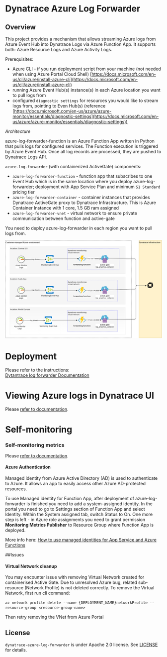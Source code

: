 # Dynatrace Azure Log Forwarder
## Overview
This project provides a mechanism that allows streaming Azure logs from Azure Event Hub into Dynatrace Logs via Azure Function App. 
It supports both: Azure Resource Logs and Azure Activity Logs.

Prerequisites:
* Azure CLI - if you run deployment script from your machine (not needed when using Azure Portal Cloud Shell) [https://docs.microsoft.com/en-us/cli/azure/install-azure-cli](https://docs.microsoft.com/en-us/cli/azure/install-azure-cli)
* running Azure Event Hub(s) instance(s) in each Azure location you want to pull logs from 
* configured `diagnostic settings` for resources you would like to stream logs from, pointing to Even Hub(s) (reference [https://docs.microsoft.com/en-us/azure/azure-monitor/essentials/diagnostic-settings](https://docs.microsoft.com/en-us/azure/azure-monitor/essentials/diagnostic-settings))


*Architecture*

azure-log-forwarder-function is an Azure Function App written in Python that pulls logs for configured services. The Function execution is triggered by Azure Event Hub. Once all log records are processed, they are pushed to Dynatrace Logs API.   

`azure-log-forwarder` (with containerized ActiveGate)  components:
* `azure-log-forwarder-function` - function app that subscribes to one Event Hub which is in the same location where you deploy azure-log-forwarder; deployment with App Service Plan and minimum `S1 Standard` pricing tier 
* `azure-log-forwarder-container` - container instances that provides Dynatrace ActiveGate proxy to Dynatrace Infrastructure. This is Azure Container Instance with 1 core, 1.5 GB ram assigned
* `azure-log-forwarder-vnet` - virtual network to ensure private communication between function and active-gate

You need to deploy azure-log-forwarder in each region you want to pull logs from.

![Architecture](./img/architecture.png)


# Deployment
Please refer to the instructions:  
   [Dytantrace log forwarder Documentation](https://www.dynatrace.com/support/help/shortlink/azure-log-fwd)

# Viewing Azure logs in Dynatrace UI
 Please [refer to documentation](https://www.dynatrace.com/support/help/shortlink/azure-log-fwd#view-azure-logs).

# Self-monitoring

### Self-monitoring metrics
Please [refer to documentation](https://www.dynatrace.com/support/help/shortlink/azure-log-fwd#self-monitoring-optional).

#### Azure Authentication
Managed identity from Azure Active Directory (AD) is used to authenticate to Azure. It allows an app to easily access other Azure AD-protected resources.

To use Managed identity for Function App, after deployment of azure-log-forwarder is finished you need to add a system-assigned identity. 
In the portal you need to go to Settings section of Function App and select Identity. Within the System assigned tab, switch Status to On.
One more step is left - in Azure role assignments you need to grant permission **Monitoring Metrics Publisher** to Resource Group where Function App is deployed.

More info here: [How to use managed identities for App Service and Azure Functions](https://docs.microsoft.com/en-us/azure/app-service/overview-managed-identity?tabs=dotnet)




##Issues 

#### Virtual Network cleanup

You may encounter issue with removing Virtual Network created for containerised Active Gate. Due to unresolved Azure bug, related sub-resource (Network Profile) is not deleted correctly. To remove the Virtual Network, first run cli command:

```shell script
az network profile delete --name {DEPLOYMENT_NAME}networkProfile --resource-group <resource-group-name>
```

Then retry removing the VNet from Azure Portal

## License

`dynatrace-azure-log-forwarder` is under Apache 2.0 license. See [LICENSE](LICENSE.md) for details.
